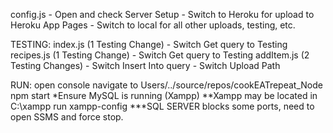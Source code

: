 config.js
	- Open and check Server Setup
	- Switch to Heroku for upload to Heroku App Pages
	- Switch to local for all other uploads, testing, etc.

TESTING:
index.js (1 Testing Change)
	- Switch Get query to Testing 
recipes.js (1 Testing Change)
	- Switch Get query to Testing
addItem.js (2 Testing Changes)
	- Switch Insert Into query
	- Switch Upload Path


RUN:
open console
navigate to Users/../source/repos/cookEATrepeat_Node
npm start
*Ensure MySQL is running (Xampp)
**Xampp may be located in C:\xampp run xampp-config
***SQL SERVER blocks some ports, need to open SSMS and force stop.
